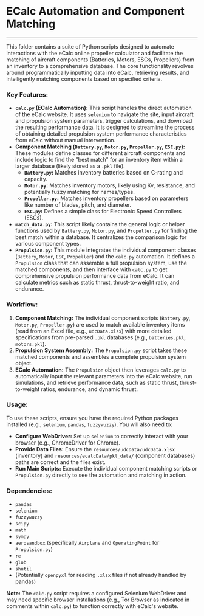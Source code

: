 # ECalc Automation and Component Matching
---
This folder contains a suite of Python scripts designed to automate interactions with the eCalc online propeller calculator and facilitate the matching of aircraft components (Batteries, Motors, ESCs, Propellers) from an inventory to a comprehensive database. The core functionality revolves around programmatically inputting data into eCalc, retrieving results, and intelligently matching components based on specified criteria.

### Key Features:

* **`calc.py` (ECalc Automation):** This script handles the direct automation of the eCalc website. It uses `selenium` to navigate the site, input aircraft and propulsion system parameters, trigger calculations, and download the resulting performance data. It is designed to streamline the process of obtaining detailed propulsion system performance characteristics from eCalc without manual intervention.
* **Component Matching (`Battery.py`, `Motor.py`, `Propeller.py`, `ESC.py`):** These modules define classes for different aircraft components and include logic to find the "best match" for an inventory item within a larger database (likely stored as a `.pkl` file).
    * **`Battery.py`:** Matches inventory batteries based on C-rating and capacity.
    * **`Motor.py`:** Matches inventory motors, likely using Kv, resistance, and potentially fuzzy matching for names/types.
    * **`Propeller.py`:** Matches inventory propellers based on parameters like number of blades, pitch, and diameter.
    * **`ESC.py`:** Defines a simple class for Electronic Speed Controllers (ESCs).
* **`match_data.py`:** This script likely contains the general logic or helper functions used by `Battery.py`, `Motor.py`, and `Propeller.py` for finding the best match within a database. It centralizes the comparison logic for various component types.
* **`Propulsion.py`:** This module integrates the individual component classes (`Battery`, `Motor`, `ESC`, `Propeller`) and the `calc.py` automation. It defines a `Propulsion` class that can assemble a full propulsion system, use the matched components, and then interface with `calc.py` to get comprehensive propulsion performance data from eCalc. It can calculate metrics such as static thrust, thrust-to-weight ratio, and endurance.

### Workflow:

1.  **Component Matching:** The individual component scripts (`Battery.py`, `Motor.py`, `Propeller.py`) are used to match available inventory items (read from an Excel file, e.g., `udcData.xlsx`) with more detailed specifications from pre-parsed `.pkl` databases (e.g., `batteries.pkl`, `motors.pkl`).
2.  **Propulsion System Assembly:** The `Propulsion.py` script takes these matched components and assembles a complete propulsion system object.
3.  **ECalc Automation:** The `Propulsion` object then leverages `calc.py` to automatically input the relevant parameters into the eCalc website, run simulations, and retrieve performance data, such as static thrust, thrust-to-weight ratios, endurance, and dynamic thrust.

### Usage:

To use these scripts, ensure you have the required Python packages installed (e.g., `selenium`, `pandas`, `fuzzywuzzy`). You will also need to:

* **Configure WebDriver:** Set up `selenium` to correctly interact with your browser (e.g., ChromeDriver for Chrome).
* **Provide Data Files:** Ensure the `resources/udcData/udcData.xlsx` (inventory) and `resources/ecalcData/pkl_data/` (component databases) paths are correct and the files exist.
* **Run Main Scripts:** Execute the individual component matching scripts or `Propulsion.py` directly to see the automation and matching in action.

### Dependencies:

* `pandas`
* `selenium`
* `fuzzywuzzy`
* `scipy`
* `math`
* `sympy`
* `aerosandbox` (specifically `Airplane` and `OperatingPoint` for `Propulsion.py`)
* `re`
* `glob`
* `shutil`
* (Potentially `openpyxl` for reading `.xlsx` files if not already handled by pandas)

**Note:** The `calc.py` script requires a configured Selenium WebDriver and may need specific browser installations (e.g., Tor Browser as indicated in comments within `calc.py`) to function correctly with eCalc's website.
